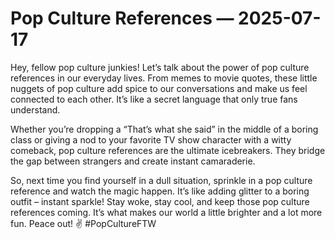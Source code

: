 # Pop Culture References — 2025-07-17

Hey, fellow pop culture junkies! Let’s talk about the power of pop culture references in our everyday lives. From memes to movie quotes, these little nuggets of pop culture add spice to our conversations and make us feel connected to each other. It’s like a secret language that only true fans understand.

Whether you’re dropping a “That’s what she said” in the middle of a boring class or giving a nod to your favorite TV show character with a witty comeback, pop culture references are the ultimate icebreakers. They bridge the gap between strangers and create instant camaraderie.

So, next time you find yourself in a dull situation, sprinkle in a pop culture reference and watch the magic happen. It’s like adding glitter to a boring outfit – instant sparkle! Stay woke, stay cool, and keep those pop culture references coming. It’s what makes our world a little brighter and a lot more fun. Peace out! ✌️ #PopCultureFTW